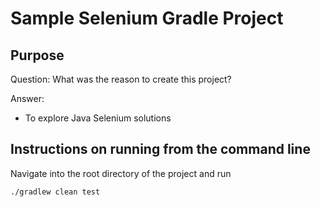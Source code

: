 # Sample Selenium Gradle Project

## Purpose

Question:
What was the reason to create this project?

Answer:
* To explore Java Selenium solutions

## Instructions on running from the command line

Navigate into the root directory of the project and run

```
./gradlew clean test
```
